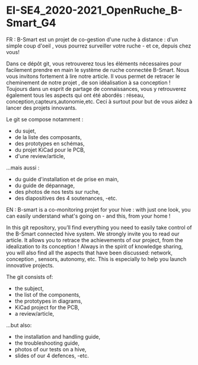 # EI-SE4_2020-2021_OpenRuche_B-Smart_G4

FR :
B-Smart est un projet de co-gestion d'une ruche à distance : d'un simple coup d'oeil , vous pourrez surveiller votre ruche - et ce, depuis chez vous!

Dans ce dépôt git, vous retrouverez tous les éléments nécessaires pour facilement prendre en main le système de ruche connectée B-Smart.
Nous vous invitons fortement à lire notre article. Il vous permet de retracer le cheminement de notre projet , de son idéalisation à sa conception ! Toujours dans un esprit de partage de connaissances, vous y retrouverez également tous les aspects qui ont été abordés : réseau, conception,capteurs,autonomie,etc.
Ceci à surtout pour but de vous aidez à lancer des projets innovants.

Le git se compose notamment : 
- du sujet,
- de la liste des composants,
- des prototypes en schémas,
- du projet KiCad pour le PCB,
- d'une review/article,

...mais aussi : 
- du guide d'installation et de prise en main,
- du guide de dépannage,
- des photos de nos tests sur ruche,
- des diapositives des 4 soutenances,
-etc.

EN : 
B-smart is a co-monitoring projet for your hive : with just one look, you can easily understand what's going on - and this, from your home !
 
In this git repository, you’ll find everything you need to easily take control of the B-Smart connected hive system.
We strongly invite you to read our article. It allows you to retrace the achievements of our project, from the idealization to its conception ! Always in the spirit of knowledge sharing, you will also find all the aspects that have been discussed: network, conception , sensors, autonomy, etc.
This is especially to help you launch innovative projects.
 
 The git consists of:
- the subject,
- the list of the components,
- the prototypes in diagrams,
- KiCad project for the PCB,
- a review/article,

...but also:
- the installation and handling guide,
- the troubleshooting guide,
- photos of our tests on a hive,
- slides of our 4 defences,
-etc.
 
